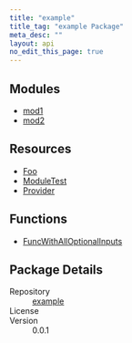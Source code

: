```yaml
---
title: "example"
title_tag: "example Package"
meta_desc: ""
layout: api
no_edit_this_page: true
---
```


<!-- WARNING: this file was generated by test. -->
<!-- Do not edit by hand unless you're certain you know what you are doing! -->



<h2 id="modules">Modules</h2>
<ul class="api">
    <li><a href="mod1/" title="mod1">mod1</a></li>
    <li><a href="mod2/" title="mod2">mod2</a></li>
</ul>

<h2 id="resources">Resources</h2>
<ul class="api">
    <li><a href="foo/" title="Foo">Foo</a></li>
    <li><a href="moduletest/" title="ModuleTest">ModuleTest</a></li>
    <li><a href="provider/" title="Provider">Provider</a></li>
</ul>

<h2 id="functions">Functions</h2>
<ul class="api">
    <li><a href="funcwithalloptionalinputs/" title="FuncWithAllOptionalInputs">FuncWithAllOptionalInputs</a></li>
</ul>

<h2 id="package-details">Package Details</h2>
<dl class="package-details">
	<dt>Repository</dt>
	<dd><a href="">example </a></dd>
	<dt>License</dt>
	<dd></dd>
	<dt>Version</dt>
	<dd>0.0.1</dd>
</dl>

